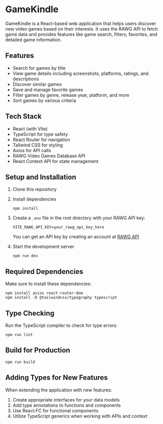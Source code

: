 # GameKindle

GameKindle is a React-based web application that helps users discover new video games based on their interests. It uses the RAWG API to fetch game data and provides features like game search, filters, favorites, and detailed game information.

## Features

- Search for games by title
- View game details including screenshots, platforms, ratings, and descriptions
- Discover similar games
- Save and manage favorite games
- Filter games by genre, release year, platform, and more
- Sort games by various criteria

## Tech Stack

- React (with Vite)
- TypeScript for type safety
- React Router for navigation
- Tailwind CSS for styling
- Axios for API calls
- RAWG Video Games Database API
- React Context API for state management

## Setup and Installation

1. Clone this repository
2. Install dependencies
   ```
   npm install
   ```
3. Create a `.env` file in the root directory with your RAWG API key:
   ```
   VITE_RAWG_API_KEY=your_rawg_api_key_here
   ```
   You can get an API key by creating an account at [RAWG API](https://rawg.io/apidocs)

4. Start the development server
   ```
   npm run dev
   ```

## Required Dependencies

Make sure to install these dependencies:

```
npm install axios react-router-dom
npm install -D @tailwindcss/typography typescript
```

## Type Checking

Run the TypeScript compiler to check for type errors:

```
npm run lint
```

## Build for Production

```
npm run build
```

## Adding Types for New Features

When extending the application with new features:

1. Create appropriate interfaces for your data models
2. Add type annotations to functions and components
3. Use React.FC for functional components
4. Utilize TypeScript generics when working with APIs and context